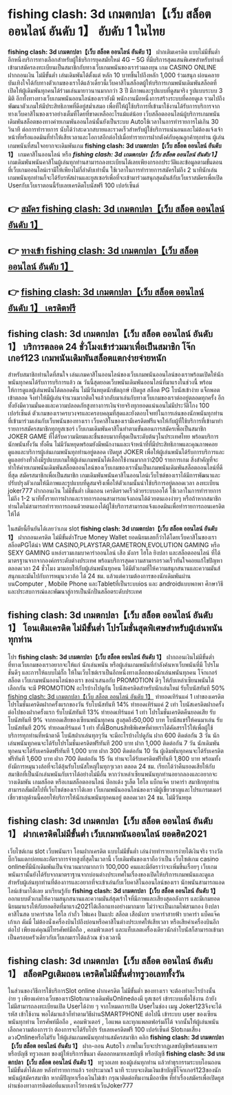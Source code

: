# fishing clash: 3d เกมตกปลา【เว็บ สล็อต ออนไลน์ อันดับ 1】  อับดับ 1 ในไทย

**fishing clash: 3d เกมตกปลา【เว็บ สล็อต ออนไลน์ อันดับ 1】** ฝากเติมเครดิต แบบไม่มีขั้นต่ำ  อีกหนึ่งบริการทางเลือกสำหรับผู้ใช้บริการยุคสมัยใหม่ 4G – 5G ที่มีบริการสุดแสนพิเศษสำหรับท่านที่เข้ามาสมัครลงทะเบียนเป็นสมาชิกกับทางเว็บเกมพนันของเราร่วมลงทุน เกม CASINO ONLINE ฝากถอนเงิน ไม่มีขั้นต่ำ เล่นเดิมพันได้ตั้งแต่ หลัก 10 บาทขึ้นไปถึงหลัก 1,000 ร่วมสนุก ผ่อนคลาย บันเทิงใจได้กับทางตัวเกมของเราได้แล้วเดี๋ยวนี้เว็บคาสิโนสล็อตผู้ให้บริการเกมพนันเดิมพันสล็อตที่เปิดให้ผู้เดิมพันทุกคนได้ร่วมเล่นมายาวนานมากกว่า 3 ปี มีภาพและรูปแบบที่ดูสมจริง รูปแบบระบบ 3 มิติ
อีกทั้งทางทางเว็บเกมพนันออนไลน์ของเรายังมี พนักงานมือหนึ่งการสร้างระบบที่คอยดูเล  รวมไปถึงพัฒนาตัวเกมให้มีประสิทธิภาพที่ดีอยู่สม่ำเสมอ เพื่อที่ให้ผู้ใช้บริการที่เข้ามาใช้งานได้รับการบริการจากทางเว็บคาสิโนของเราอย่างเต็มที่โดยที่ขาดเหลืออะไรแม้แต่น้อย เว็บสล็อตออนไลน์ผู้บริการเกมพนันเดิมพันสล็อตของทางค่ายเกมพันออนไลน์นั้นยังเป็นระบบ Autoใช้เวลาในการทำรายการไม่เกิน 30 วินาที ต่อการทำรายการ นับได้ว่าสะดวกสบายและรวดเร็วสำหรับผู้ใช้บริการแน่นอนและไม่ต้องแจ้งเจ้าหน้าที่หรือแอดมินที่ทำให้เสียเวลาและโอกาสอีกต่อไปเมื่อทำรายการฝากตังค์กับคุณลูกค้าทุกท่าน
ผู้เล่นเกมพนันที่สนใจอยากจะเดิมพันเกม **fishing clash: 3d เกมตกปลา【เว็บ สล็อต ออนไลน์ อันดับ 1】** เกมคาสิโนออนไลน์ หรือ ***fishing clash: 3d เกมตกปลา【เว็บ สล็อต ออนไลน์ อันดับ 1】*** เกมเดิมพันพนันคาสิโนผู้เล่นทุกท่านสามารถลงทะเบียนได้เลยเพียงกรอกประวัติและข้อมูลตามขั้นตอนที่เว็บเกมออนไลน์เรามีให้เพียงไม่กี่ลำดับเท่านั้น ใช้เวลาในการทำรายการสมัครไม่ถึง 2 นาทีนักเล่นเกมพนันทุกท่านก็จะได้รับรหัสผ่านและยูสเซอร์เพื่อที่จะเข้ามาร่วมสนุกสุดมันส์กับเว็บเราสมัครเพื่อเปิด Userกับเว็บเราตอนนี้รับเลยเครดิตโบนัสฟรี 100 เปอร์เซ็นต์ 

## 👉 [สมัคร fishing clash: 3d เกมตกปลา【เว็บ สล็อต ออนไลน์ อันดับ 1】](https://archa888.com/)
## 👉 [ทางเข้า fishing clash: 3d เกมตกปลา【เว็บ สล็อต ออนไลน์ อันดับ 1】](https://archa888.com/)
## 👉 [fishing clash: 3d เกมตกปลา【เว็บ สล็อต ออนไลน์ อันดับ 1】 เครดิตฟรี](https://archa888.com/)

## fishing clash: 3d เกมตกปลา【เว็บ สล็อต ออนไลน์ อันดับ 1】 บริการตลอด  24 ชั่วโมงเข้าร่วมมาเพื่อเป็นสมาชิก โจ๊กเกอร์123 เกมพนันเดิมพันสล็อตแตกง่ายจ่ายหนัก

สำหรับสมาชิกท่านใดที่สนใจ เล่นเกมคาสิโนออนไลน์ของเว็บเกมพนันออนไลน์ของเราพร้อมเปิดให้นักพนันทุกคนได้รับการบริการแล้ว ณ วันนี้สุดยอดเว็บพนันเดิมพันออนไลน์ที่มาแรงในช่วงนี้ พร้อมให้การดูแลผู้เล่นพนันได้ตลอดคืน ไม่มีวันหยุดนักขัตฤกษ์ เปิดยูส สล็อต PG โบนัสเข้าง่าย แจ็กพอตเข้าตลอด จึงทำให้มีผู้เล่นจำนวนมากติดใจแล้วกลับมาเล่นกับทางเว็บเกมของเราต่ออยู่ตลอดทุกครั้ง อีกทั้งยังมีความมั่นคงและความปลอดภัยสูงทางการเงินจ่ายจริงทุกยอดแน่นอนไม่มีประวัติโกง 100 เปอร์เซ็นต์ ตัวเกมของเราครบวงจรและครอบคลุมที่สุดและยังตอบโจทย์ในการเล่นของนักพนันทุกท่านที่เข้ามาร่วมเล่นกับเว็บพนันของทางเรา
เว็บคาสิโนของเรามีเครดิตฟรีแจกให้กับผู้ที่ใช้บริการที่เข้ามาทำรายการสมัครสมาชิกทุกยูสเซอร์ เว็บเกมเดิมพันคาสิโนทำตามขั้นตอนการสมัครเพื่อเป็นสมาชิก JOKER GAME ที่ได้รับความนิยมและชื่นชอบมากที่สุดเป็นระดับต้นๆในประเทศไทย พร้อมบริการนักพนันทั้งวัน ทั้งคืน ไม่มีวันหยุดพร้อมยังมีพนักงานและเจ้าหน้าที่ที่มีประสิทธิภาพและคุณภาพคอยดูแลและบริการผู้เล่นเกมพนันทุกท่านอยู่ตลอด เปิดยูส JOKER เพื่อให้ผู้เล่นพนันได้รับการบริการและดูแลอย่างทั่วถึงมีรูปแบบเกมให้ผู้เล่นเกมพนันได้เลือกใช้งานมากกว่า200 รายการเกม
สิ่งสำคัญที่จะทำให้ค่ายเกมพนันเดิมพันสล็อตออนไลน์ของเว็บเกมของเรานั้นเป็นเกมพนันเดิมพันสล็อตออนไลน์ที่ดีที่สุด สมัครสมาชิกเพื่อเป็นสมาชิก  เกมเดิมพันพนันคาสิโนออนไลน์เว็บไซต์ของเราได้มีการพัฒนาและปรับปรุงตัวเกมให้มีภาพและรูปแบบที่ดูสมจริงเพื่อให้ตัวเกมนั้นน่าใช้บริการอยู่ตลอดเวลา ลงทะเบียน joker777 ฝากถอนเงิน ไม่มีขั้นต่ำ เติมถอน เครดิตรวดเร็วด้วยระบบออโต้ ใช้เวลาในการทำรายการไม่ถึง 1-2 นาทีทั้งรายการฝากและรายการถอนสามารถแจ้งถอนได้ด้วยตนเองง่ายๆ หรือถ้าหากสมาชิกท่านใดไม่สามารถทำรายการถอนด้วยตนเองได้ผู้ใช้บริการสามารถแจ้งแอดมินเพื่อทำรายการถอนเครดิตให้ได้

ในสมัยนี้ยืนยันได้เลยว่าเกม slot  **fishing clash: 3d เกมตกปลา【เว็บ สล็อต ออนไลน์ อันดับ 1】** ฝากถอนเครดิต ไม่มีขั้นต่ำTrue Money Wallet ยอดนิยมเลยก็ว่าได้โดยเว็บคาสิโนของเรา สล็อตPGได้นำ  WM CASINO,PLAYSTAR,GAMETRON,EVOLUTION GAMING หรือ SEXY GAMING แหล่งรวมเกมบาคาร่าออนไลน์ เสือ มังกร ไฮโล ยิงปลา และสล็อตออนไลน์ ที่ได้มาตรฐานจากจากองค์กรระดับต่างประเทศ พร้อมบริการสุดความสามารถรวดเร็วทันใจคอยแก้ไขปัญหา ตลอดเวลา 24 ชั่วโมง มามอบให้กับผู้เล่นพนันทุกคน ได้มีตัวเกมที่ให้ความสนุกสนานและความมันส์สนุกและมันไปกับการหมุนวงวล้อ ได้ 24 ชม. แล้วแต่ความต้องการของนักเดิมพันผ่านบนComputer , Mobile Phone และTabletที่เป็นระบบios และ androidแบบพกพา ศึกษาวิธีและประสบการณ์และพัฒนาสู่การเป็นนักปั่นสล็อตระดับประเทศ

## fishing clash: 3d เกมตกปลา【เว็บ สล็อต ออนไลน์ อันดับ 1】 โอนเติมเครดิต ไม่มีขั้นต่ำ โปรโมชั่นสุดพิเศษสำหรับผู้เล่นพนันทุกท่าน

โปร **fishing clash: 3d เกมตกปลา【เว็บ สล็อต ออนไลน์ อันดับ 1】** ฝากถอนเงินไม่มีขั้นต่ำ ที่ทางเว็บเกมของเราอยากจะให้แก่  นักเล่นพนัน หรือผู้เล่นเกมพนันที่กำลังค้นหาเว็บพนันที่มี โปรโมชั่นดีๆ และการให้แบบไม่กั๊ก ให้ในเว็บไซต์เราเป็นอีกหนึ่งทางเลือกของนักเล่นพนันทุกคน โจ๊กเกอร์ สล็อต เว็บเกมพนันออนไลน์ของเรา ขอนำเสนอกับ PROMOTION ดีๆ ให้กับเหล่าเซียนพนันได้เลือกกัน จะมี PROMOTION อะไรบ้างไปดูกัน
โบนัสเครดิตสำหรับนักเล่นใหม่ รับโบนัสทันที 50% [fishing clash: 3d เกมตกปลา【เว็บ สล็อต ออนไลน์ อันดับ 1】](https://archa888.com/) ทำยอดเทิร์นแค่ 1 เท่าของเครดิต
โปรโมชั่นเครดิตฝากครั้งแรกของวัน รับโบนัสทันที 14% ทำยอดเทิร์นแค่ 2 เท่า
โบนัสเครดิตฝากครั้งต่อไปของฝากครั้งแรก รับโบนัสทันที 13% ทำยอดเทิร์นแค่ 1 เท่า
โปรโมชั่นเครดิตคืนยอดเสีย รับโบนัสทันที 9% จากยอดเสียของเซียนพนันทุกคน สูงสุดถึง50,000 บาท
โบนัสแชร์ให้คนมาเล่น รับโบนัสทันที 20% ทำยอดเทิร์นแค่ 1 เท่า
ทั้งนี้Bonusสิทธิพิเศษที่ค่ายเราได้คัดสรรไว้ให้เพื่อผู้ใช้บริการทุกท่านที่หน้าตาดี โบนัสฝากเล่นทุกๆวัน จะมีอะไรบ้างไปดูกัน
ฝาก 600 ติดต่อกัน 3 วัน นักเล่นพนันทุกคนจะได้รับโปรโมชั่นเครดิตฟรีทันที 200 บาท
ฝาก 1,000 ติดต่อกัน 7 วัน นักเดิมพันทุกคนจะได้รับเครดิตฟรีทันที 1,000 บาท
ฝาก 300 ติดต่อกัน 10 วัน ผู้เดิมพันทุกคนจะได้รับเครดิตฟรีทันที 1,600 บาท
ฝาก 700 ติดต่อกัน 15 วัน ท่านจะได้รับเครดิตฟรีทันที 1,800 บาท
พร้อมทั้งยังมีการหมุนวงล้อที่จะได้ลุ้นรับโบนัสใหญ่ในทุกๆเวลา ตลอด 24 ชม. เรียกได้ว่าคืนยอดเสียให้กับสมาชิกที่เป็นนักเล่นพนันกับเราได้อย่างไม่มีอั้น หากว่าเหล่าเซียนพนันทุกท่านอยากลองและอยากจะวางเดิมพัน เกมสล็อต หรือเกมสล็อตออนไลน์ ป๊อกเด้ง รูเล็ต ไฮโล แบ็กแจ๊ค บาคาร่า สมาชิกทุกท่านสามารถสัมผัสไปที่เว็บไซต์ของเราได้เลย เว็บเกมพนันออนไลน์ของเรามีผู้เชี่ยวชาญและโปรแกรมเมอร์เชี่ยวชาญด้านนี้คอยให้บริการให้นักเล่นพนันทุกคนอยู่ ตลอดเวลา 24 ชม. ไม่มีวันหยุด

## fishing clash: 3d เกมตกปลา【เว็บ สล็อต ออนไลน์ อันดับ 1】 ฝากเครดิตไม่มีขั้นต่ำ  เว็บเกมพนันออนไลน์ ยอดฮิต2021

เว็บไซต์เกม slot เว็บพนันเรา โอนฝากเครดิต แบบไม่มีขั้นต่ำ เล่นง่ายทำรายการง่ายได้เงินจริง รางวัลบิ๊กวินแตกบ่อยและอัตราการจ่ายสูงที่สุดในเวลานี้ เว็บเดิมพันของเราถือว่าเป็น เว็บไซต์เกม casino onlineที่มีนักเดิมพันเป็นจำนวนมากมากกว่า 100,000 คนและมีอัตราว่าจะเพิ่มขึ้นเรื่อยๆ เว็บเกมพนันเรานั้นยังได้รับจากมาตราฐานจากบ่อนต่างประเทศในเรื่องของเปิดให้บริการเกมพนันและดูแล สำหรับผู้เล่นทุกท่านที่ต้องการและอยากที่จะเข้าเล่นกับเว็บคาสิโนออนไลน์ของเรา นักพนันสามารถแอดไลน์เข้ามาได้เลย
	มาเรียนรู้กับ **fishing clash: 3d เกมตกปลา【เว็บ สล็อต ออนไลน์ อันดับ 1】** ออกแบบตัวเกมให้ความสนุกสนานและความมันส์สุดเร้าใจที่มีภาพและเสียงสุดอลังการ และมีเกมยอดนิยมมาแรงให้กับยอดฮิตที่มาแรง2021ได้เลือกแทงอย่างมากมาย  ไม่ว่าจะเป็นเกมไพ่สามกอง  ยิงปลา คาสิโนสด บาคาร่าสด ไฮโล กำถั่ว ไพ่แคง ปั่นแปะ สล็อต เสือมังกร บาคาร่าสายฟ้า บาคาร่า แบ็คแจ๊ค เก้าเก ดัมมี่ ไม่ต้องนั่งเครื่องบินไปถึงบ่อนหรือคาสิโนต่างประเทศให้เสียเวลา หรือเสียค่าเครื่องบินอีกต่อไป เพียงแค่คุณมีโทรศัพท์มือถือ , คอมพิวเตอร์ และแท็บเลตเครื่องเดียวนักล่าโบนัสก็สามารถเข้ามาเป็นครอบครัวเดียวกับเว็บเกมเราได้แล้วณ ช่วงเวลานี้

## fishing clash: 3d เกมตกปลา【เว็บ สล็อต ออนไลน์ อันดับ 1】 สล็อตPgเติมถอน เครดิตไม่มีขั้นต่ำทรูวอเลททั้งวัน

ในส่วนของวิธีการใช้บริการSlot online ฝากเครดิต ไม่มีขั้นต่ำ ของทางเรา จะต้องทำอะไรบ้างนั้น ง่าย ๆ เพียงแค่ทางเว็บของเราSlotเกมวางเดิมพันOnlineต้องมี ยูสเซอร์ เข้าระบบเพื่อใช้งาน ถ้ายังไม่มีสามารถลงทะเบียนเปิด Userได้ง่าย ๆ จากโหมดการเปิด Userในช่อง เมนู Joker123จึงจะได้ รหัส เข้าใช้งาน พอได้มาแล้วก็ทำตามวิธีผ่านSMARTPHONE ต่อไปนี้
เข้าระบบ user  ของเซียนพนันทุกท่าน โทรศัพท์มือถือ , คอมพิวเตอร์ , ไอแพด และทุกแพลตฟอร์มก็ได้
จากนั้นให้ผู้เล่นพนันเลือกความต้องการว่า ต้องการจะได้รับโปร รับเลยเครดิตฟรี 100 เปอร์เซ็นต์ Slotเกมเสี่ยงดวงOnlineหรือไม่รับ
ให้ผู้เล่นเกมพนันทุกท่านสมัครสมาชิก คลิก **fishing clash: 3d เกมตกปลา【เว็บ สล็อต ออนไลน์ อันดับ 1】** ฝาก-ถอน Autoไว ภาพในเว็บจะปรากฏเลขบัญชีพร้อมธนาคาร หรือบัญชี ทรูวอเลท ของผู้ให้บริการขึ้นมา
คัดลอกหมายเลขบัญชี หรือบัญชี **fishing clash: 3d เกมตกปลา【เว็บ สล็อต ออนไลน์ อันดับ 1】** ทรูวอเลท ของผู้เล่นทุกท่าน แล้วทำธุรกรรมระบบโอนถอนไม่มีขั้นต่ำได้เลย
หลังทำรายการแล้ว รอประมาณ1 นาที ระบบจะเติมเงินเข้าบัญชีโจ๊กเกอร์123ของนักพนันผู้สมัครสมาชิก
หากมีปัญหาเรื่องเงินไม่เข้า กรุณาติดต่อทีมงานมืออาชีพ ที่ทำเรื่องสมัครเพื่อเปิดยูสผ่านช่องทางการติดต่อที่แนบเอาไว้ทางหน้าเว็บJoker777


